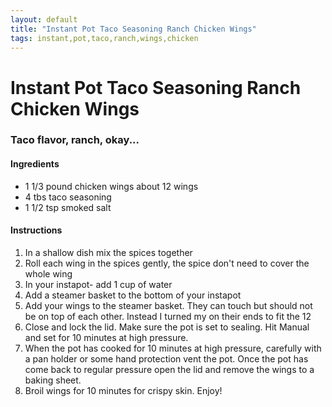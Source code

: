 ```yaml
---
layout: default
title: "Instant Pot Taco Seasoning Ranch Chicken Wings"
tags: instant,pot,taco,ranch,wings,chicken
---
```

# Instant Pot Taco Seasoning Ranch Chicken Wings

### Taco flavor, ranch, okay...

#### Ingredients
- 1 1/3 pound chicken wings about 12 wings
- 4 tbs taco seasoning
- 1 1/2 tsp smoked salt

#### Instructions
1. In a shallow dish mix the spices together
2. Roll each wing in the spices gently, the spice don't need to cover the whole wing
3. In your instapot- add 1 cup of water
4. Add a steamer basket to the bottom of your instapot 
5. Add your wings to the steamer basket. They can touch but should not be on top of each other. Instead I turned my on their ends to fit the 12
6. Close and lock the lid. Make sure the pot is set to sealing. Hit Manual and set for 10 minutes at high pressure.
7. When the pot has cooked for 10 minutes at high pressure, carefully with a pan holder or some hand protection vent the pot. Once the pot has come back to regular pressure open the lid and remove the wings to a baking sheet.
8. Broil wings for 10 minutes for crispy skin. Enjoy!
